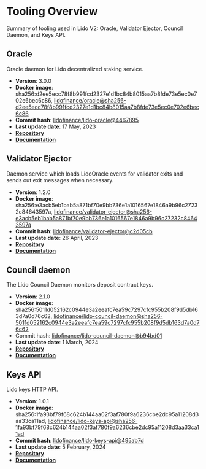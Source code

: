 # Tooling Overview

Summary of tooling used in Lido V2: Oracle, Validator Ejector, Council Daemon, and Keys API.

## Oracle

Oracle daemon for Lido decentralized staking service.

- **Version**: 3.0.0
- **Docker image**: sha256:d2ee5ecc78f8b991fcd2327e1d1bc84b8015aa7b8fde73e5ec0e702e6bec6c86, [lidofinance/oracle@sha256-d2ee5ecc78f8b991fcd2327e1d1bc84b8015aa7b8fde73e5ec0e702e6bec6c86](https://hub.docker.com/layers/lidofinance/oracle/3.0.0/images/sha256-d2ee5ecc78f8b991fcd2327e1d1bc84b8015aa7b8fde73e5ec0e702e6bec6c86?context=explore)
- **Commit hash**: [lidofinance/lido-oracle@4467895](https://github.com/lidofinance/lido-oracle/tree/44678954915b8291c949904c63de5e4e4983b427)
- **Last update date**: 17 May, 2023
- [**Repository**](https://github.com/lidofinance/lido-oracle/tree/3.0.0)
- [**Documentation**](/guides/oracle-operator-manual)

## Validator Ejector

Daemon service which loads LidoOracle events for validator exits and sends out exit messages when necessary.

- **Version**: 1.2.0
- **Docker image**: sha256:e3acb5eb1bab5a871bf70e9bb736e1a1016567e1846a9b96c27232c84643597a, [lidofinance/validator-ejector@sha256-e3acb5eb1bab5a871bf70e9bb736e1a1016567e1846a9b96c27232c84643597a](https://hub.docker.com/layers/lidofinance/validator-ejector/1.2.0/images/sha256-e3acb5eb1bab5a871bf70e9bb736e1a1016567e1846a9b96c27232c84643597a?context=explore)
- **Commit hash**: [lidofinance/validator-ejector@c2d05cb](https://github.com/lidofinance/validator-ejector/commit/c2d05cbfff039a8332f4ae5994fc1148b8cbf154)
- **Last update date**: 26 April, 2023
- [**Repository**](https://github.com/lidofinance/validator-ejector/tree/1.2.0#readme)
- [**Documentation**](/guides/validator-ejector-guide)

## Council daemon

The Lido Council Daemon monitors deposit contract keys.

- **Version**: 2.1.0
- **Docker image**: sha256:5011d052162c0944e3a2eeafc7ea59c7297cfc955b208f9d5db163d7a0d76c62, [lidofinance/lido-council-daemon@sha256-5011d052162c0944e3a2eeafc7ea59c7297cfc955b208f9d5db163d7a0d76c62](https://hub.docker.com/layers/lidofinance/lido-council-daemon/2.1.0/images/sha256-5011d052162c0944e3a2eeafc7ea59c7297cfc955b208f9d5db163d7a0d76c62)
- Commit hash: [lidofinance/lido-council-daemon@b94bd01](https://github.com/lidofinance/lido-council-daemon/commit/b94bd014615ec32ba5dac09f81665a629e47e243)
- **Last update date**: 1 March, 2024
- [**Repository**](https://github.com/lidofinance/lido-council-daemon/tree/2.1.0)
- [**Documentation**](/guides/deposit-security-manual)

## Keys API

Lido keys HTTP API.

- **Version**: 1.0.1
- **Docker image**: sha256:1fa93bf79f68c624b144aa02f3af780f9a6236cbe2dc95a11208d3aa33ca11ad, [lidofinance/lido-keys-api@sha256-1fa93bf79f68c624b144aa02f3af780f9a6236cbe2dc95a11208d3aa33ca11ad](https://hub.docker.com/layers/lidofinance/lido-keys-api/1.0.1/images/sha256-1fa93bf79f68c624b144aa02f3af780f9a6236cbe2dc95a11208d3aa33ca11ad)
- **Commit hash**: [lidofinance/lido-keys-api@495ab7d](https://github.com/lidofinance/lido-keys-api/commit/495ab7d8c63b770e98f06b80a7c7e3bd8eb13a0c)
- **Last update date**: 5 February, 2024
- [**Repository**](https://github.com/lidofinance/lido-keys-api/tree/1.0.1)
- [**Documentation**](/guides/kapi-guide)

